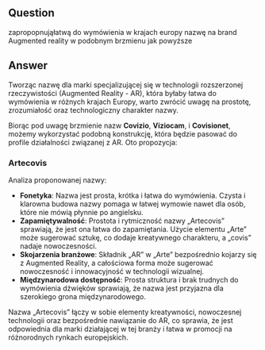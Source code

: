 ## Question

zapropopnująłatwą do wymówienia w krajach europy nazwę na brand Augmented reality w podobnym brzmienu jak powyższe

## Answer

Tworząc nazwę dla marki specjalizującej się w technologii rozszerzonej rzeczywistości (Augmented Reality - AR), która byłaby łatwa do wymówienia w różnych krajach Europy, warto zwrócić uwagę na prostotę, zrozumiałość oraz technologiczny charakter nazwy.

Biorąc pod uwagę brzmienie nazw **Covizio**, **Viziocam**, i **Covisionet**, możemy wykorzystać podobną konstrukcję, która będzie pasować do profile działalności związanej z AR. Oto propozycja:

### **Artecovis**

Analiza proponowanej nazwy:
- **Fonetyka**: Nazwa jest prosta, krótka i łatwa do wymówienia. Czysta i klarowna budowa nazwy pomaga w łatwej wymowie nawet dla osób, które nie mówią płynnie po angielsku.
- **Zapamiętywalność**: Prostota i rytmiczność nazwy „Artecovis” sprawiają, że jest ona łatwa do zapamiętania. Użycie elementu „Arte” może sugerować sztukę, co dodaje kreatywnego charakteru, a „covis” nadaje nowoczesności.
- **Skojarzenia branżowe**: Składnik „AR” w „Arte” bezpośrednio kojarzy się z Augmented Reality, a całościowa forma może sugerować nowoczesność i innowacyjność w technologii wizualnej.
- **Międzynarodowa dostępność**: Prosta struktura i brak trudnych do wymówienia dźwięków sprawiają, że nazwa jest przyjazna dla szerokiego grona międzynarodowego.

Nazwa „Artecovis” łączy w sobie elementy kreatywności, nowoczesnej technologii oraz bezpośrednie nawiązanie do AR, co sprawia, że jest odpowiednia dla marki działającej w tej branży i łatwa w promocji na różnorodnych rynkach europejskich.